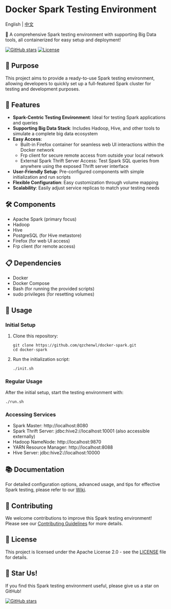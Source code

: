# Docker Spark Testing Environment

English | [中文](README_zh.md)

🚀 A comprehensive Spark testing environment with supporting Big Data tools, all containerized for easy setup and deployment!

[![GitHub stars](https://img.shields.io/github/stars/qzchenwl/docker-spark.svg)](https://github.com/qzchenwl/docker-spark/stargazers)
[![License](https://img.shields.io/badge/license-Apache%202.0-blue.svg)](https://opensource.org/licenses/Apache-2.0)

## 🎯 Purpose

This project aims to provide a ready-to-use Spark testing environment, allowing developers to quickly set up a full-featured Spark cluster for testing and development purposes.

## 🌟 Features

- **Spark-Centric Testing Environment**: Ideal for testing Spark applications and queries
- **Supporting Big Data Stack**: Includes Hadoop, Hive, and other tools to simulate a complete big data ecosystem
- **Easy Access**:
  - Built-in Firefox container for seamless web UI interactions within the Docker network
  - Frp client for secure remote access from outside your local network
  - External Spark Thrift Server Access: Test Spark SQL queries from anywhere using the exposed Thrift server interface
- **User-Friendly Setup**: Pre-configured components with simple initialization and run scripts
- **Flexible Configuration**: Easy customization through volume mapping
- **Scalability**: Easily adjust service replicas to match your testing needs

## 🛠️ Components

- Apache Spark (primary focus)
- Hadoop
- Hive
- PostgreSQL (for Hive metastore)
- Firefox (for web UI access)
- Frp client (for remote access)

## 📋 Dependencies

- Docker
- Docker Compose
- Bash (for running the provided scripts)
- sudo privileges (for resetting volumes)

## 🚀 Usage

### Initial Setup

1. Clone this repository:
   ```
   git clone https://github.com/qzchenwl/docker-spark.git
   cd docker-spark
   ```

2. Run the initialization script:
   ```
   ./init.sh
   ```

### Regular Usage

After the initial setup, start the testing environment with:

```
./run.sh
```

### Accessing Services

- Spark Master: http://localhost:8080
- Spark Thrift Server: jdbc:hive2://localhost:10001 (also accessible externally)
- Hadoop NameNode: http://localhost:9870
- YARN Resource Manager: http://localhost:8088
- Hive Server: jdbc:hive2://localhost:10000

## 📚 Documentation

For detailed configuration options, advanced usage, and tips for effective Spark testing, please refer to our [Wiki](https://github.com/qzchenwl/docker-spark/wiki).

## 🤝 Contributing

We welcome contributions to improve this Spark testing environment! Please see our [Contributing Guidelines](CONTRIBUTING.md) for more details.

## 📄 License

This project is licensed under the Apache License 2.0 - see the [LICENSE](LICENSE) file for details.

## 🌟 Star Us!

If you find this Spark testing environment useful, please give us a star on GitHub!

[![GitHub stars](https://img.shields.io/github/stars/qzchenwl/docker-spark.svg?style=social&label=Star)](https://github.com/qzchenwl/docker-spark)

